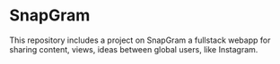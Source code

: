 # SnapGram
This repository includes a project on SnapGram a fullstack webapp for sharing content, views, ideas between global users, like Instagram.
